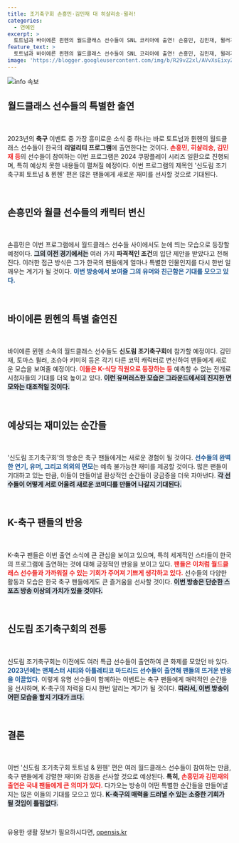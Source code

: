 ```yaml
---
title: 조기축구회 손흥민·김민재 대 히샬리송·뮐러!
categories:
  - 연예인
excerpt: >
  토트넘과 바이에른 뮌헨의 월드클래스 선수들이 SNL 코리아에 출연! 손흥민, 김민재, 뮐러가 신도림 조기축구회에서의 반전 코믹 도전을 펼친다. 어떤 웃음과 해프닝이 기다릴지, 오늘 오후 4시 공개!
feature_text: >
  토트넘과 바이에른 뮌헨의 월드클래스 선수들이 SNL 코리아에 출연! 손흥민, 김민재, 뮐러가 신도림 조기축구회에서의 반전 코믹 도전을 펼친다. 어떤 웃음과 해프닝이 기다릴지, 오늘 오후 4시 공개!
image: 'https://blogger.googleusercontent.com/img/b/R29vZ2xl/AVvXsEixyZcFfHzMRdzZMjFBmAUKJYCLCGyLL1o632UiGVXcaFdKo_bkvkuCioo0uUKlGfBVcT3P84aROyZIXSBEx3Aw5nCQ3pTgDom1WDC4m8eifvWiAmWEEVb4x6G_l8C0QH225ldMjyaFvpxGEBGNO37VmDTDMHGhJPq73UglMfDca1-0aw/s1600/blogspot.png'
---
```


<p><img src="https://blogger.googleusercontent.com/img/b/R29vZ2xl/AVvXsEixyZcFfHzMRdzZMjFBmAUKJYCLCGyLL1o632UiGVXcaFdKo_bkvkuCioo0uUKlGfBVcT3P84aROyZIXSBEx3Aw5nCQ3pTgDom1WDC4m8eifvWiAmWEEVb4x6G_l8C0QH225ldMjyaFvpxGEBGNO37VmDTDMHGhJPq73UglMfDca1-0aw/s1600/blogspot.png" alt="info 속보" /></p>

<h2 data-ke-size="size26">월드클래스 선수들의 특별한 출연</h2>

<p data-ke-size="size16">&nbsp;</p>

<p>2023년의 <b>축구</b> 이벤트 중 가장 흥미로운 소식 중 하나는 바로 토트넘과 뮌헨의 월드클래스 선수들이 한국의 <b>리얼리티 프로그램</b>에 출연한다는 것이다. <b><span style="color: #ee2323;">손흥민, 히샬리송, 김민재 등</span></b>의 선수들이 참여하는 이번 프로그램은 2024 쿠팡플레이 시리즈 일환으로 진행되며, 특히 예상치 못한 내용들이 펼쳐질 예정이다. 이번 프로그램의 제목인 '신도림 조기축구회 토트넘 &amp; 뮌헨' 편은 많은 팬들에게 새로운 재미를 선사할 것으로 기대된다.</p></p>

<p data-ke-size="size16">&nbsp;</p>

<h2 data-ke-size="size26">손흥민와 월클 선수들의 캐릭터 변신</h2>

<p data-ke-size="size16">&nbsp;</p>

<p>손흥민은 이번 프로그램에서 월드클래스 선수들 사이에서도 눈에 띄는 모습으로 등장할 예정이다. <b><span style="background-color: #21538527;">그의 이전 경기에서는</span></b> 여러 가지 <b>파격적인 조건</b>의 입단 제안을 받았다고 전해진다. 이러한 접근 방식은 그가 한국의 팬들에게 얼마나 특별한 인물인지를 다시 한번 일깨우는 계기가 될 것이다. <b><span style="color: #1a5490;">이번 방송에서 보여줄 그의 유머와 친근함은 기대를 모으고 있다.</span></b></p></p>

<p data-ke-size="size16">&nbsp;</p>

<h2 data-ke-size="size26">바이에른 뮌헨의 특별 출연진</h2>

<p data-ke-size="size16">&nbsp;</p>

<p>바이에른 뮌헨 소속의 월드클래스 선수들도 <b>신도림 조기축구회</b>에 참가할 예정이다. 김민재, 토마스 뮐러, 조슈아 키미히 등은 각기 다른 코믹 캐릭터로 변신하여 팬들에게 새로운 모습을 보여줄 예정이다. <b><span style="color: #ee2323;">이들은 K-식당 직원으로 등장하는 등</span></b> 예측할 수 없는 전개로 시청자들의 기대를 더욱 높이고 있다. <b><span style="background-color: #21538527;">이런 유머러스한 모습은 그라운드에서의 진지한 면모와는 대조적일 것이다.</span></b></p></p>

<p data-ke-size="size16">&nbsp;</p>

<h2 data-ke-size="size26">예상되는 재미있는 순간들</h2>

<p data-ke-size="size16">&nbsp;</p>

<p>'신도림 조기축구회'의 방송은 축구 팬들에게는 새로운 경험이 될 것이다. <b><span style="color: #1a5490;">선수들의 완벽한 연기, 유머, 그리고 의외의 면모</span></b>는 예측 불가능한 재미를 제공할 것이다. 많은 팬들이 기대하고 있는 만큼, 이들이 만들어낼 환상적인 순간들이 궁금증을 더욱 자아낸다. <b><span style="background-color: #21538527;">각 선수들이 어떻게 서로 어울려 새로운 코미디를 만들어 나갈지 기대된다.</span></b></p></p>

<p data-ke-size="size16">&nbsp;</p>

<h2 data-ke-size="size26">K-축구 팬들의 반응</h2>

<p data-ke-size="size16">&nbsp;</p>

<p>K-축구 팬들은 이번 출연 소식에 큰 관심을 보이고 있으며, 특히 세계적인 스타들이 한국의 프로그램에 출연하는 것에 대해 긍정적인 반응을 보이고 있다. <b><span style="color: #ee2323;">팬들은 이처럼 월드클래스 선수들과 가까워질 수 있는 기회가 주어져 기쁘게 생각하고 있다.</span></b> 선수들의 다양한 활동과 모습은 한국 축구 팬들에게도 큰 즐거움을 선사할 것이다. <b><span style="background-color: #21538527;">이번 방송은 단순한 스포츠 방송 이상의 가치가 있을 것이다.</span></b></p></p>

<p data-ke-size="size16">&nbsp;</p>

<h2 data-ke-size="size26">신도림 조기축구회의 전통</h2>

<p data-ke-size="size16">&nbsp;</p>

<p>신도림 조기축구회는 이전에도 여러 특급 선수들이 출연하여 큰 화제를 모았던 바 있다. <b><span style="color: #1a5490;">2023년에는 맨체스터 시티와 아틀레티코 마드리드 선수들이 출연해 팬들의 뜨거운 반응을 이끌었다.</span></b> 이렇게 유명 선수들이 함께하는 이벤트는 축구 팬들에게 매력적인 순간들을 선사하며, K-축구의 저력을 다시 한번 알리는 계기가 될 것이다. <b><span style="background-color: #21538527;">따라서, 이번 방송이 어떤 모습을 할지 기대가 크다.</span></b></p></p>

<p data-ke-size="size16">&nbsp;</p>

<h2 data-ke-size="size26">결론</h2>

<p data-ke-size="size16">&nbsp;</p>

<p>이번 '신도림 조기축구회 토트넘 &amp; 뮌헨' 편은 여러 월드클래스 선수들이 참여하는 만큼, 축구 팬들에게 강렬한 재미와 감동을 선사할 것으로 예상된다. <b>특히, <span style="color: #ee2323;">손흥민과 김민재의 출연은 국내 팬들에게 큰 의미가 있다.</span></b> 다가오는 방송이 어떤 특별한 순간들을 만들어낼지는 많은 이들의 기대를 모으고 있다. <b><span style="background-color: #21538527;">K-축구의 매력을 드러낼 수 있는 소중한 기회가 될 것임이 틀림없다.</span></b></p></p>

<p data-ke-size="size16">&nbsp;</p>
유용한 생활 정보가 필요하시다면, <a href="https://opensis.kr" rel="dofollow">opensis.kr</a>



